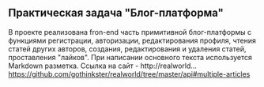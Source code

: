 ## Практическая задача "Блог-платформа"
В проекте реализована fron-end часть примитивной блог-платформы с функциями регистрации, авторизации, редактирования профиля, чтения статей других авторов, создания, редактирования и удаления статей, проставления "лайков".
При написании основного текста используется Markdown разметка.
Ссылка на сайт - http://realworld...
https://github.com/gothinkster/realworld/tree/master/api#multiple-articles
